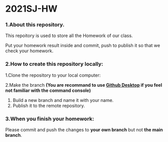 # 2021SJ-HW

### 1.About this repository.

This repoitory is used to store all the Homework of our class.

Put your homework result inside and commit, push to publish it so that we check your homework.

### 2.How to create this repository locally:

1.Clone the repository to your local computer:



2.Make the branch **(You are recommand to use [Github Desktop](https://desktop.github.com/) if you feel not familiar with the command console)**

1. Build a new branch and name it with your name.
2. Publish it to the remote repository.

### 3.When you finish your homework:

Please commit and push the changes to **your own branch** but not **the main branch**.





